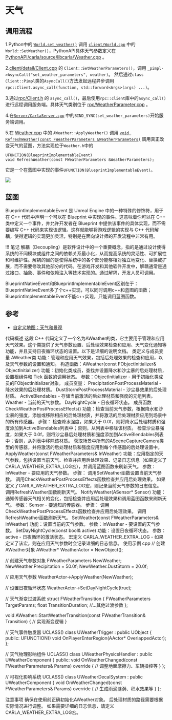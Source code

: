 # 天气

## 调用流程


1.Python中的 [`World.set_weather()`](https://github.com/OpenHUTB/carla_doc/blob/87d6e1d34ea0f6df2a32525a164f6d657b6319fd/src/examples/dynamic_weather.py#L166) 调用 [`client/World.cpp`](https://github.com/OpenHUTB/carla_cpp/blob/cd67e7a09f047dc9b0826f94c10f3232fc37bda6/LibCarla/source/carla/client/World.cpp#L90) 中的`World::SetWeather()`，PythonAPI具体天气参数定义在 [PythonAPI/carla/source/libcarla/Weather.cpp](https://github.com/OpenHUTB/carla_cpp/blob/dev/PythonAPI/carla/source/libcarla/Weather.cpp) 。

2.[client/detail/Client.cpp](https://github.com/OpenHUTB/carla_cpp/blob/dev/LibCarla/source/carla/client/detail/Client.cpp) 的 `Client::SetWeatherParameters()`，调用 `_pimpl->AsyncCall("set_weather_parameters", weather)`。
然后通过`class Client::Pimpl`类的`AsyncCall()`方法发起远程异步调用`rpc::Client.async_call(function, std::forward<Args>(args) ...)`。

3.通过[rpc/Client.h](https://github.com/OpenHUTB/carla_cpp/blob/cd67e7a09f047dc9b0826f94c10f3232fc37bda6/LibCarla/source/carla/rpc/Client.h#L69) 的 `async_call()`，最后使用`rpc::client`库中的`async_call()`进行远程调用服务端。具体天气类别位于 [rpc/WeatherParameter.cpp](https://github.com/OpenHUTB/carla_cpp/blob/dev/LibCarla/source/carla/rpc/WeatherParameters.cpp) 。

4.在[`Server/CarlaServer.cpp`](https://github.com/OpenHUTB/carla_cpp/blob/dev/Unreal/CarlaUE4/Plugins/Carla/Source/Carla/Server/CarlaServer.cpp) 中的`BIND_SYNC(set_weather_parameters)`开始服务端调用。

5.在 [Weather.cpp](https://github.com/OpenHUTB/carla_cpp/blob/cd67e7a09f047dc9b0826f94c10f3232fc37bda6/Unreal/CarlaUE4/Plugins/Carla/Source/Carla/Weather/Weather.cpp#L97C29-L98C1) 中的 `AWeather::ApplyWeather()` 调用 [`void RefreshWeather(const FWeatherParameters &WeatherParameters)`](https://github.com/OpenHUTB/carla_cpp/blob/cd67e7a09f047dc9b0826f94c10f3232fc37bda6/Unreal/CarlaUE4/Plugins/Carla/Source/Carla/Weather/Weather.h#L59C3-L60C1) 调用真正改变天气的蓝图，方法实现位于`Weather.h`中的
```shell
UFUNCTION(BlueprintImplementableEvent)
void RefreshWeather(const FWeatherParameters &WeatherParameters);
```
它是一个在蓝图中实现的事件`UFUNCTION(BlueprintImplementableEvent)`。

![](../img/modules/RefreshWeather.jpg)

## 蓝图
BlueprintImplementableEvent 是 Unreal Engine 中的一种特殊的修饰符，用于在 C++ 代码中声明一个可以在 Blueprint 中实现的事件。这意味着你可以在 C++ 类中定义一个事件，并允许开发者在 Blueprint 中提供该事件的具体实现，而不需要编写 C++ 代码来实现该逻辑。这样就能够将游戏逻辑的实现与 C++ 代码解耦，使得逻辑的实现更加灵活，特别是在面向设计师的开发流程中非常有用。

!!! 笔记
    解耦（Decoupling）是软件设计中的一个重要概念，指的是通过设计使得系统的不同模块或组件之间的依赖关系最小化，从而提高系统的灵活性、可扩展性和可维护性。解耦的目的是使得系统中的各个部分能够相对独立地变化、替换或扩展，而不需要修改其他部分的代码。在游戏开发和其他软件开发中，解耦通常是通过接口、抽象、事件和依赖注入等技术实现的。通过解耦，开发人员可调用。

BlueprintNativeEvent和BlueprintImplementableEvent区别在于：
BlueprintNativeEvent多了个c++实现，可以同时调用c++和蓝图的函数；
BlueprintImplementableEvent不能c++实现，只能调用蓝图函数。

## 参考
- [自定义地图：天气和景观](../tuto_M_custom_weather_landscape.md)



代码概述
这段 C++ 代码定义了一个名为AWeather的类，它主要用于管理和应用天气效果。这个类提供了天气参数设置、后处理效果检查和应用、天气变化通知等功能，并且支持日夜循环状态的设置。以下是详细的说明文档。
类定义与成员变量
AWeather类
功能：管理和应用天气效果，包括后处理效果的检查和应用，以及天气参数的设置和通知。
构造函数：AWeather(const FObjectInitializer& ObjectInitializer)
功能：初始化类成员，查找并设置降水和沙尘暴的后处理材质，设置根组件和 Tick 函数的调用状态。
参数：ObjectInitializer - 用于初始化类成员的FObjectInitializer对象。
成员变量：
PrecipitationPostProcessMaterial - 降水效果的后处理材质。
DustStormPostProcessMaterial - 沙尘暴效果的后处理材质。
ActiveBlendables - 存储当前激活的后处理材质和强度的元组列表。
Weather - 当前的天气参数。
DayNightCycle - 日夜循环状态。
成员函数
CheckWeatherPostProcessEffects()
功能：检查当前天气参数，根据降水和沙尘暴的强度，添加或移除相应的后处理材质，并将激活的后处理材质应用到场景中的所有传感器。
步骤：
检查降水强度，如果大于 0.0f，则将降水后处理材质和强度添加到ActiveBlendables列表中；否则，从列表中移除该材质。
检查沙尘暴强度，如果大于 0.0f，则将沙尘暴后处理材质和强度添加到ActiveBlendables列表中；否则，从列表中移除该材质。
获取场景中所有的ASceneCaptureCamera类型的传感器，并将激活的后处理材质和强度应用到每个传感器的后处理设置中。
ApplyWeather(const FWeatherParameters& InWeather)
功能：应用指定的天气参数，包括设置当前天气、检查并应用后处理效果、记录日志信息（如果定义了CARLA_WEATHER_EXTRA_LOG宏），并调用蓝图函数来刷新天气。
参数：InWeather - 要应用的天气参数。
步骤：
调用SetWeather函数设置当前天气参数。
调用CheckWeatherPostProcessEffects函数检查并应用后处理效果。
如果定义了CARLA_WEATHER_EXTRA_LOG宏，则记录当前天气参数的日志信息。
调用RefreshWeather函数刷新天气。
NotifyWeather(ASensor* Sensor)
功能：通知传感器天气相关的变化，包括检查并应用后处理效果和调用蓝图函数来刷新天气。
参数：Sensor - 要通知的传感器。
步骤：
调用CheckWeatherPostProcessEffects函数检查并应用后处理效果。
调用RefreshWeather函数刷新天气。
SetWeather(const FWeatherParameters& InWeather)
功能：设置当前的天气参数。
参数：InWeather - 要设置的天气参数。
SetDayNightCycle(const bool& active)
功能：设置日夜循环状态。
参数：active - 日夜循环的激活状态。
宏定义
CARLA_WEATHER_EXTRA_LOG - 如果定义了该宏，则在应用天气参数时会记录详细的日志信息。
使用示例
cpp
// 创建AWeather对象
AWeather* WeatherActor = NewObject<AWeather>();

// 创建天气参数对象
FWeatherParameters NewWeather;
NewWeather.Precipitation = 50.0f;
NewWeather.DustStorm = 20.0f;

// 应用天气参数
WeatherActor->ApplyWeather(NewWeather);

// 设置日夜循环状态
WeatherActor->SetDayNightCycle(true);


// 天气渐变过渡系统
struct FWeatherTransition {
    FWeatherParameters TargetParams;
    float TransitionDuration;
    //...其他过渡参数
};

void AWeather::StartWeatherTransition(const FWeatherTransition& Transition) {
    // 实现渐变逻辑
}

// 天气事件触发器
UCLASS()
class UWeatherTrigger : public UObject {
public:
    UFUNCTION()
    void OnPlayerEnterRegion(AActor* OverlappedActor);
};

// 天气物理影响组件
UCLASS()
class UWeatherPhysicsHandler : public UWeatherComponent {
public:
    void OnWeatherChanged(const FWeatherParameters& Params) override {
        // 调整地面摩擦力、车辆操控等
    }
};

// 可视化影响系统
UCLASS()
class UWeatherDecalSystem : public UWeatherComponent {
    void OnWeatherChanged(const FWeatherParameters& Params) override {
        // 生成雨滴涟漪、积水效果等
    }
};


注意事项
确保在使用前正确初始化AWeather对象。
后处理材质的路径需要根据实际情况进行调整。
如果需要详细的日志信息，请定义CARLA_WEATHER_EXTRA_LOG宏。

